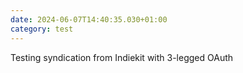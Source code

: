 ```yaml
---
date: 2024-06-07T14:40:35.030+01:00
category: test
---
```


Testing syndication from Indiekit with 3-legged OAuth
